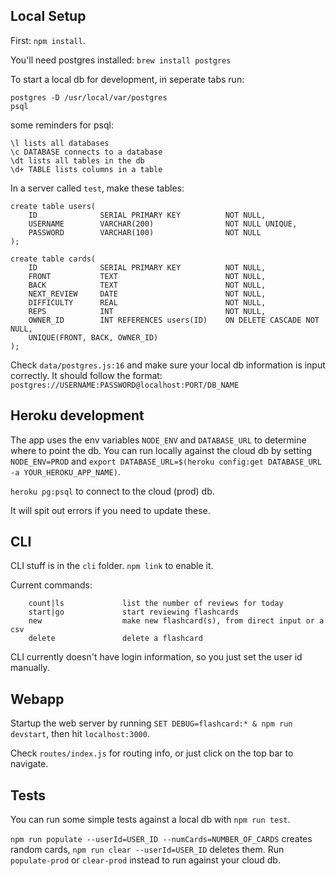 ## Local Setup

First: `npm install`. 

You'll need postgres installed: `brew install postgres`

To start a local db for development, in seperate tabs run:
```
postgres -D /usr/local/var/postgres
psql
```
some reminders for psql:
```
\l lists all databases
\c DATABASE connects to a database
\dt lists all tables in the db
\d+ TABLE lists columns in a table
```

In a server called `test`, make these tables:
```
create table users(
    ID              SERIAL PRIMARY KEY          NOT NULL,
    USERNAME        VARCHAR(200)                NOT NULL UNIQUE,
    PASSWORD        VARCHAR(100)                NOT NULL
);

create table cards(
    ID              SERIAL PRIMARY KEY          NOT NULL,
    FRONT           TEXT                        NOT NULL,
    BACK            TEXT                        NOT NULL,
    NEXT_REVIEW     DATE                        NOT NULL,
    DIFFICULTY      REAL                        NOT NULL,
    REPS            INT                         NOT NULL,
    OWNER_ID        INT REFERENCES users(ID)    ON DELETE CASCADE NOT NULL,
    UNIQUE(FRONT, BACK, OWNER_ID)
);

```
Check `data/postgres.js:16` and make sure your local db information is input correctly. It should follow the format:
`postgres://USERNAME:PASSWORD@localhost:PORT/DB_NAME`

## Heroku development
The app uses the env variables `NODE_ENV` and `DATABASE_URL` to determine where to point the db. You can run locally against the cloud db by setting 
`NODE_ENV=PROD` and `export DATABASE_URL=$(heroku config:get DATABASE_URL -a YOUR_HEROKU_APP_NAME)`.

`heroku pg:psql` to connect to the cloud (prod) db.

It will spit out errors if you need to update these.

## CLI
CLI stuff is in the `cli` folder. `npm link` to enable it.

Current commands: 
```
    count|ls             list the number of reviews for today
    start|go             start reviewing flashcards
    new                  make new flashcard(s), from direct input or a csv
    delete               delete a flashcard
```
CLI currently doesn't have login information, so you just set the user id manually.

## Webapp
Startup the web server by running `SET DEBUG=flashcard:* & npm run devstart`, then hit `localhost:3000`.

Check `routes/index.js` for routing info, or just click on the top bar to navigate.

## Tests
You can run some simple tests against a local db with `npm run test`. 

`npm run populate --userId=USER_ID --numCards=NUMBER_OF_CARDS` creates random cards, `npm run clear --userId=USER_ID` deletes them. Run `populate-prod` or `clear-prod` instead to run against your cloud db.
